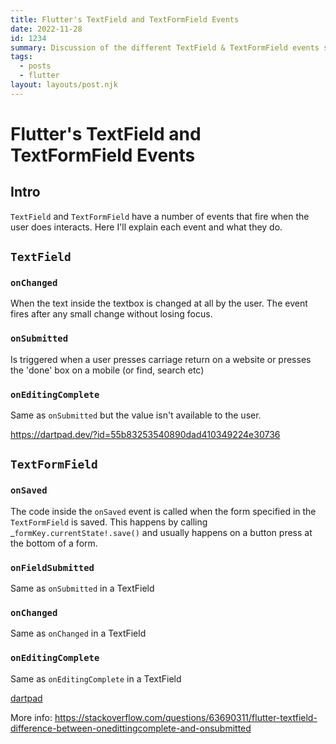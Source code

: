 ```yaml
---
title: Flutter's TextField and TextFormField Events
date: 2022-11-28
id: 1234
summary: Discussion of the different TextField & TextFormField events such as onChanged, onSubmitted, onEditingComplete, onSaved, onFieldSubmitted.
tags:
  - posts
  - flutter
layout: layouts/post.njk
---
```

# Flutter's TextField and TextFormField Events

## Intro
`TextField` and `TextFormField` have a number of events that fire when the user does interacts.  Here I'll explain each event and what they do.

## `TextField`
### `onChanged`
When the text inside the textbox is changed at all by the user.  The event fires after any small change without losing focus.

### `onSubmitted`
Is triggered when a user presses carriage return on a website or presses the 'done' box on a mobile (or find, search etc)

### `onEditingComplete`
Same as `onSubmitted` but the value isn't available to the user.

<https://dartpad.dev/?id=55b83253540890dad410349224e30736>

## `TextFormField`
### `onSaved`
The code inside the `onSaved` event is called when the form specified in the `TextFormField` is saved.  This happens by calling _`formKey.currentState!.save()` and usually happens on a button press at the bottom of a form.

### `onFieldSubmitted`
Same as `onSubmitted` in a TextField

### `onChanged`
Same as `onChanged` in a TextField

### `onEditingComplete`
Same as `onEditingComplete` in a TextField

[dartpad](https://dartpad.dev/?id=9bcb0ebec0c01142fc7e530c46f94e56")

More info:
<https://stackoverflow.com/questions/63690311/flutter-textfield-difference-between-onedittingcomplete-and-onsubmitted>